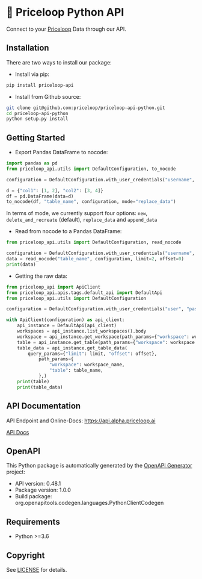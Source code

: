 # 🔌 Priceloop Python API

Connect to your [Priceloop](https://alpha.priceloop.ai/) Data through our API.

## Installation
There are two ways to install our package:

- Install via pip:
```sh
pip install priceloop-api
```

- Install from Github source:
```sh
git clone git@github.com:priceloop/priceloop-api-python.git
cd priceloop-api-python
python setup.py install
```

## Getting Started

- Export Pandas DataFrame to nocode:
```python
import pandas as pd
from priceloop_api.utils import DefaultConfiguration, to_nocode

configuration = DefaultConfiguration.with_user_credentials("username", "password")

d = {"col1": [1, 2], "col2": [3, 4]}
df = pd.DataFrame(data=d)
to_nocode(df, "table_name", configuration, mode="replace_data")
```
In terms of mode, we currently support four options: `new`, `delete_and_recreate` (default), `replace_data` and `append_data`

- Read from nocode to a Pandas DataFrame:
```python
from priceloop_api.utils import DefaultConfiguration, read_nocode

configuration = DefaultConfiguration.with_user_credentials("username", "password")
data = read_nocode("table_name", configuration, limit=2, offset=0)
print(data)
```

- Getting the raw data:
```python
from priceloop_api import ApiClient
from priceloop_api.apis.tags.default_api import DefaultApi
from priceloop_api.utils import DefaultConfiguration

configuration = DefaultConfiguration.with_user_credentials("user", "password")

with ApiClient(configuration) as api_client:
    api_instance = DefaultApi(api_client)
    workspaces = api_instance.list_workspaces().body
    workspace = api_instance.get_workspace(path_params={"workspace": workspaces[0]}).body
    table = api_instance.get_table(path_params={"workspace": workspace.name, "table": "product"}).body
    table_data = api_instance.get_table_data(
        query_params={"limit": limit, "offset": offset},
            path_params={
                "workspace": workspace_name,
                "table": table_name,
            },)
    print(table)
    print(table_data)
```

## API Documentation

API Endpoint and Online-Docs: https://api.alpha.priceloop.ai

[API Docs](docs/DefaultApi.md)

## OpenAPI

This Python package is automatically generated by the [OpenAPI Generator](https://openapi-generator.tech) project:

- API version: 0.48.1
- Package version: 1.0.0
- Build package: org.openapitools.codegen.languages.PythonClientCodegen

## Requirements
- Python >=3.6

## Copyright
See [LICENSE](LICENSE) for details.